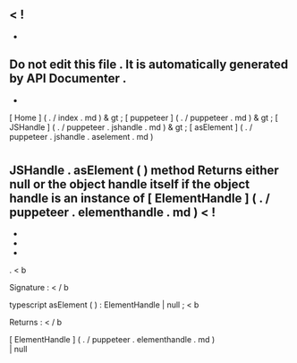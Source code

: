 <
!
-
-
Do
not
edit
this
file
.
It
is
automatically
generated
by
API
Documenter
.
-
-
>
[
Home
]
(
.
/
index
.
md
)
&
gt
;
[
puppeteer
]
(
.
/
puppeteer
.
md
)
&
gt
;
[
JSHandle
]
(
.
/
puppeteer
.
jshandle
.
md
)
&
gt
;
[
asElement
]
(
.
/
puppeteer
.
jshandle
.
aselement
.
md
)
#
#
JSHandle
.
asElement
(
)
method
Returns
either
null
or
the
object
handle
itself
if
the
object
handle
is
an
instance
of
[
ElementHandle
]
(
.
/
puppeteer
.
elementhandle
.
md
)
<
!
-
-
-
-
>
.
<
b
>
Signature
:
<
/
b
>
typescript
asElement
(
)
:
ElementHandle
|
null
;
<
b
>
Returns
:
<
/
b
>
[
ElementHandle
]
(
.
/
puppeteer
.
elementhandle
.
md
)
\
|
null

